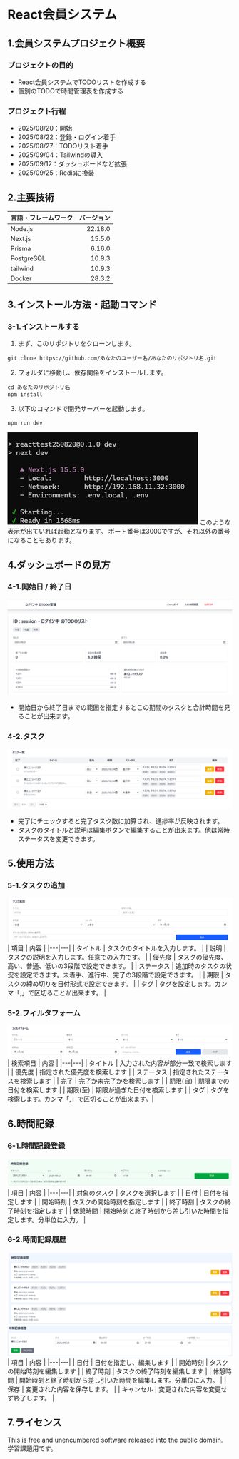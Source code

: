 # React会員システム

## 1.会員システムプロジェクト概要
### プロジェクトの目的
- React会員システムでTODOリストを作成する
- 個別のTODOで時間管理表を作成する
### プロジェクト行程
- 2025/08/20：開始
- 2025/08/22：登録・ログイン着手
- 2025/08/27：TODOリスト着手
- 2025/09/04：Tailwindの導入
- 2025/09/12：ダッシュボードなど拡張
- 2025/09/25：Redisに換装

## 2.主要技術
| 言語・フレームワーク | バージョン |
| -------------------- | ---------: |
| Node.js | 22.18.0 |
| Next.js | 15.5.0 |
| Prisma | 6.16.0 |
| PostgreSQL | 10.9.3 |
| tailwind | 10.9.3 |
| Docker | 28.3.2 |

## 3.インストール方法・起動コマンド

### 3-1.インストールする
1. まず、このリポジトリをクローンします。
```shell
git clone https://github.com/あなたのユーザー名/あなたのリポジトリ名.git
```
2. フォルダに移動し、依存関係をインストールします。
```shell
cd あなたのリポジトリ名
npm install
```
3. 以下のコマンドで開発サーバーを起動します。
```Shell
npm run dev
```

![](img/run_consloe.png)
このような表示が出ていれば起動となります。
ポート番号は3000ですが、それ以外の番号になることもあります。

## 4.ダッシュボードの見方
### 4-1.開始日 / 終了日
![sample1](img/dashboard_sample_img.png)
- 開始日から終了日までの範囲を指定するとこの期間のタスクと合計時間を見ることが出来ます。

### 4-2.タスク
![タスク追加](img/dashboard_img_006.png)
- 完了にチェックすると完了タスク数に加算され、進捗率が反映されます。
- タスクのタイトルと説明は編集ボタンで編集することが出来ます。他は常時ステータスを変更できます。

## 5.使用方法
### 5-1.タスクの追加
![タスク追加](img/dashboard_img_005.png)
| 項目 | 内容 |
|---|---|
| タイトル | タスクのタイトルを入力します。 |
| 説明 | タスクの説明を入力します。任意での入力です。 |
| 優先度 | タスクの優先度、高い、普通、低いの3段階で設定できます。 |
| ステータス | 追加時のタスクの状況を設定できます。未着手、進行中、完了の3段階で設定できます。 |
| 期限 | タスクの締め切りを日付形式で設定できます。 |
| タグ | タグを設定します。カンマ「,」で区切ることが出来ます。 |

### 5-2.フィルタフォーム
![フィルタフォーム](img/dashboard_img_004.png)
| 検索項目 | 内容 |
|---|---|
| タイトル | 入力された内容が部分一致で検索します |
| 優先度 | 指定された優先度を検索します |
| ステータス | 指定されたステータスを検索します |
| 完了 | 完了か未完了かを検索します |
| 期限(自) | 期限までの日付を検索します |
| 期限(至) | 期限が過ぎた日付を検索します |
| タグ | タグを検索します。カンマ「,」で区切ることが出来ます。|

## 6.時間記録

### 6-1.時間記録登録

![sample1](img/dashboard_img_001.png)
| 項目 | 内容 |
|---|---|
| 対象のタスク | タスクを選択します |
| 日付 | 日付を指定します |
| 開始時刻 | タスクの開始時刻を指定します |
| 終了時刻 | タスクの終了時刻を指定します |
| 休憩時間 | 開始時刻と終了時刻から差し引いた時間を指定します。分単位に入力。 |

### 6-2.時間記録履歴
![sample1](img/dashboard_img_002.png)
![sample1](img/dashboard_img_003.png)
| 項目 | 内容 |
|---|---|
| 日付 | 日付を指定し、編集します |
| 開始時刻 | タスクの開始時刻を編集します |
| 終了時刻 | タスクの終了時刻を編集します |
| 休憩時間 | 開始時刻と終了時刻から差し引いた時間を編集します。分単位に入力。 |
| 保存 | 変更された内容を保存します。 |
| キャンセル | 変更された内容を変更せず終了します。 |

## 7.ライセンス
This is free and unencumbered software released into the public domain.  
学習課題用です。
